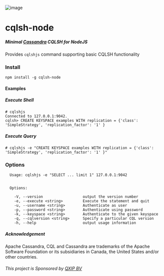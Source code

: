 ![image](https://user-images.githubusercontent.com/1423657/36921477-d3c68a5a-1e64-11e8-8301-9abac90cfc2f.png)

# cqlsh-node
##### Minimal [Cassandra](https://github.com/apache/cassandra) CQLSH for NodeJS
Provides `cqlshjs` command supporting basic CQLSH functionality

### Install
```
npm install -g cqlsh-node
```

#### Examples

##### Execute Shell
```
# cqlshjs
Connected to 127.0.0.1:9042.
cqlsh> CREATE KEYSPACE examples WITH replication = {'class': 'SimpleStrategy', 'replication_factor': '1' }
```

##### Execute Query
```
# cqlshjs -e "CREATE KEYSPACE examples WITH replication = {'class': 'SimpleStrategy', 'replication_factor': '1' }"
```

### Options

```
  Usage: cqlshjs -e "SELECT ... limit 1" 127.0.0.1:9042


  Options:

    -V, --version                  output the version number
    -e, --execute <string>         Execute the statement and quit
    -u, --username <string>        Authenticate as user
    -p, --password <string>        Authenticate using password
    -k, --keyspace <string>        Authenticate to the given keyspace
    -q, --cqlversion <string>      Specify a particular CQL version
    -h, --help                     output usage information
```
##### Acknowledgement

Apache Cassandra, CQL and Cassandra are trademarks of the Apache Software Foundation or its subsidiaries in Canada, the United States and/or other countries. 

###### This project is Sponsored by [QXIP BV](http://qxip.net)

